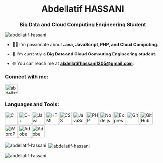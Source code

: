 <h1 align="center">Abdellatif HASSANI</h1>
<h3 align="center">Big Data and Cloud Computing Engineering Student</h3>

<p align="left"> <img src="https://komarev.com/ghpvc/?username=abdellatif-hassani&label=Profile%20views&color=0e75b6&style=flat" alt="abdellatif-hassani" /> </p>

- 👨‍💻 I'm passionate about **Java, JavaScript, PHP, and Cloud Computing.**

- 💼 I'm currently a **Big Data and Cloud Computing Engineering student.**

- 🌐 You can reach me at **abdellatifhassani1205@gmail.com**.

<h3 align="left">Connect with me:</h3>
<p align="left">
<a href="https://linkedin.com/in/abdellatif-hassani/" target="blank"><img align="center" src="https://raw.githubusercontent.com/rahuldkjain/github-profile-readme-generator/master/src/images/icons/Social/linked-in-alt.svg" alt="abdellatif-hassani" height="30" width="40" /></a>
</p>

<h3 align="left">Languages and Tools:</h3>
<p align="left">
  <a href="#" target="_blank"> <img src="c-logo-url" alt="C" width="40" height="40"/> </a>
  <a href="#" target="_blank"> <img src="cpp-logo-url" alt="C++" width="40" height="40"/> </a>
  <a href="#" target="_blank"> <img src="java-logo-url" alt="Java" width="40" height="40"/> </a>
  <a href="#" target="_blank"> <img src="html-logo-url" alt="HTML" width="40" height="40"/> </a>
  <a href="#" target="_blank"> <img src="css-logo-url" alt="CSS" width="40" height="40"/> </a>
  <a href="#" target="_blank"> <img src="js-logo-url" alt="JavaScript" width="40" height="40"/> </a>
  <a href="#" target="_blank"> <img src="php-logo-url" alt="PHP" width="40" height="40"/> </a>
  <a href="#" target="_blank"> <img src="nodejs-logo-url" alt="Node.js" width="40" height="40"/> </a>
  <a href="#" target="_blank"> <img src="expressjs-logo-url" alt="Express.js" width="40" height="40"/> </a>
  <a href="#" target="_blank"> <img src="git-logo-url" alt="Git" width="40" height="40"/> </a>
  <a href="#" target="_blank"> <img src="github-logo-url" alt="GitHub" width="40" height="40"/> </a>
  <a href="#" target="_blank"> <img src="wordpress-logo-url" alt="WordPress" width="40" height="40"/> </a>
  <a href="#" target="_blank"> <img src="photoshop-logo-url" alt="Adobe Photoshop" width="40" height="40"/> </a>
  <a href="#" target="_blank"> <img src="illustrator-logo-url" alt="Adobe Illustrator" width="40" height="40"/> </a>
</p>

<p align="center">
  <img align="left" src="https://github-readme-stats.vercel.app/api?username=abdellatif-hassani&theme=tokyonight&show_icons=true&hide_border=true&count_private=true" alt="abdellatif-hassani" />
</p>
<p>&nbsp;<img align="center" src="https://github-readme-streak-stats.herokuapp.com/?user=abdellatif-hassani&theme=tokyonight&hide_border=true" alt="abdellatif-hassani" /></p>
<p><img align="center" src="https://github-readme-stats.vercel.app/api/top-langs/?username=abdellatif-hassani&theme=tokyonight&show_icons=true&hide_border=true&layout=compact" alt="abdellatif-hassani" /></p>
